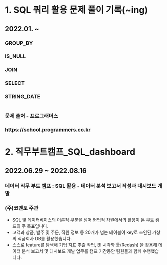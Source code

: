 #
# 1. SQL 쿼리 활용 문제 풀이 기록(~ing)
## 2022.01. ~
### GROUP_BY
### IS_NULL
### JOIN
### SELECT
### STRING_DATE
#
### 문제 출처 - 프로그래머스
### https://school.programmers.co.kr
#
# 2. 직무부트캠프_SQL_dashboard
## 2022.06.29 ~ 2022.08.16

### 데이터 직무 부트 캠프 : SQL 활용 - 데이터 분석 보고서 작성과 대시보드 개발
### (주)코멘토 주관

* SQL 및 데이터베이스의 이론적 부분을 넘어 현업적 차원에서의 활용이 본 부트 캠프의 주 목표입니다.
* 고객과 상품, 발주 및 주문, 직원 정보 등 20개가 넘는 테이블이 key로 조인된 가상의 식품회사 DB를 활용했습니다.
* 스스로 feature를 탐색해 기업 지표 추출 작업, BI 시각화 툴(Redash) 을 활용해 데이터 분석 보고서 및 대시보드 개발 업무를 캠프 기간동안 팀원들과 함께 수행했습니다.
